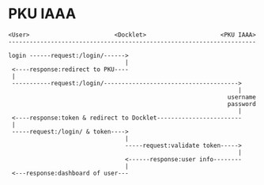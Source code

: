 # PKU IAAA #

    <User>                        <Docklet>                     <PKU IAAA>
    ----------------------------------------------------------------------

    login ------request:/login/------>
                                     |
     <----response:redirect to PKU----
     |
     -----------request:/login/-------------------------------------->
                                                                     |
                                                                  username
                                                                  password
                                                                     |
     <----response:token & redirect to Docklet------------------------
     |
     -----request:/login/ & token---->
                                     |
                                     -----request:validate token----->
                                                                     |
                                     <------response:user info--------
                                     |
     <---response:dashboard of user---

